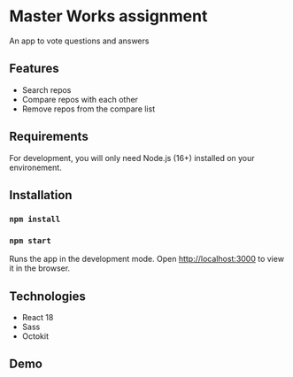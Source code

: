 # Master Works assignment

An app to vote questions and answers

## Features
- Search repos
- Compare repos with each other
- Remove repos from the compare list

## Requirements
For development, you will only need Node.js (16+) installed on your environement.

## Installation

### `npm install`
### `npm start`

Runs the app in the development mode.
Open [http://localhost:3000](http://localhost:3000) to view it in the browser.

## Technologies

- React 18
- Sass
- Octokit

## Demo

